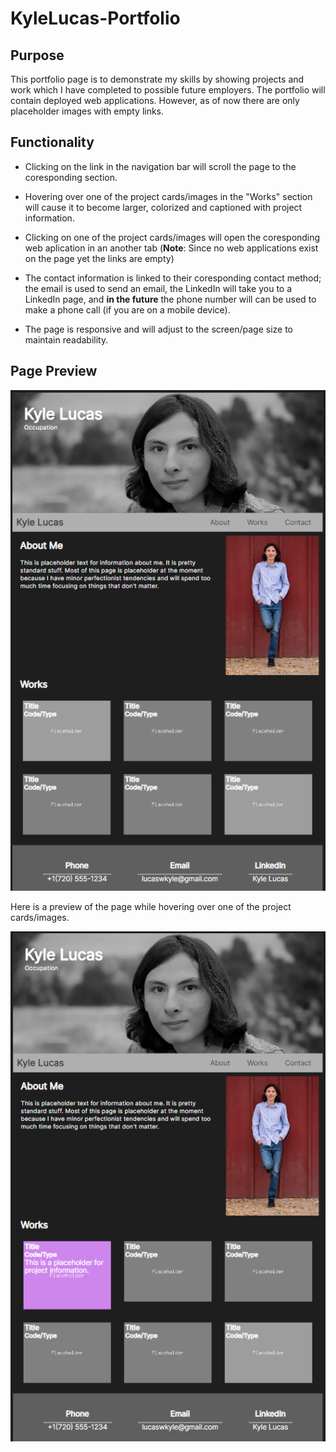 # KyleLucas-Portfolio

## Purpose

This portfolio page is to demonstrate my skills by showing projects and work which I have completed to possible future employers. The portfolio will contain deployed web applications. However, as of now there are only placeholder images with empty links.

## Functionality

* Clicking on the link in the navigation bar will scroll the page to the coresponding section.

* Hovering over one of the project cards/images in the "Works" section will cause it to become larger, colorized and captioned with project information.

* Clicking on one of the project cards/images will open the coresponding web aplication in an another tab (**Note**: Since no web applications exist on the page yet the links are empty)

* The contact information is linked to their coresponding contact method; the email is used to send an email, the LinkedIn will take you to a LinkedIn page, and **in the future** the phone number will can be used to make a phone call (if you are on a mobile device).

* The page is responsive and will adjust to the screen/page size to maintain readability.


## Page Preview

![portfolio preview](./Assets/Images/PortfolioPreview1.PNG)

Here is a preview of the page while hovering over one of the project cards/images.

![portfolio preview](./Assets/Images/PortfolioPreview2.PNG)